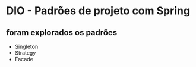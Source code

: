 # DIO - Padrões de projeto com Spring
## foram explorados os padrões
- Singleton
- Strategy
- Facade
